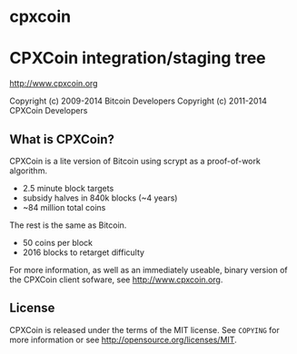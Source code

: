 # cpxcoin

CPXCoin integration/staging tree
================================

http://www.cpxcoin.org

Copyright (c) 2009-2014 Bitcoin Developers
Copyright (c) 2011-2014 CPXCoin Developers

What is CPXCoin?
----------------

CPXCoin is a lite version of Bitcoin using scrypt as a proof-of-work algorithm.
 - 2.5 minute block targets
 - subsidy halves in 840k blocks (~4 years)
 - ~84 million total coins

The rest is the same as Bitcoin.
 - 50 coins per block
 - 2016 blocks to retarget difficulty

For more information, as well as an immediately useable, binary version of
the CPXCoin client sofware, see http://www.cpxcoin.org.

License
-------

CPXCoin is released under the terms of the MIT license. See `COPYING` for more
information or see http://opensource.org/licenses/MIT.

